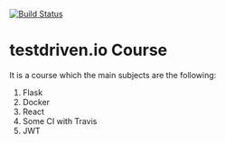 [![Build Status](https://travis-ci.org/alissonmoura/flask_docker_trial.svg?branch=master)](https://travis-ci.org/alissonmoura/flask_docker_trial)

# testdriven.io Course

It is a course which the main subjects are the following:


1. Flask
2. Docker
3. React
4. Some CI with Travis
5. JWT
